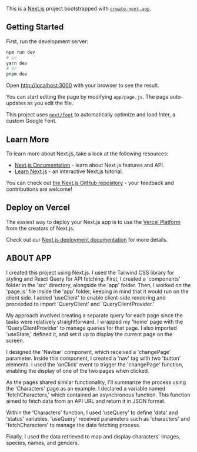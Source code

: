 This is a [Next.js](https://nextjs.org/) project bootstrapped with [`create-next-app`](https://github.com/vercel/next.js/tree/canary/packages/create-next-app).

## Getting Started

First, run the development server:

```bash
npm run dev
# or
yarn dev
# or
pnpm dev
```

Open [http://localhost:3000](http://localhost:3000) with your browser to see the result.

You can start editing the page by modifying `app/page.js`. The page auto-updates as you edit the file.

This project uses [`next/font`](https://nextjs.org/docs/basic-features/font-optimization) to automatically optimize and load Inter, a custom Google Font.

## Learn More

To learn more about Next.js, take a look at the following resources:

- [Next.js Documentation](https://nextjs.org/docs) - learn about Next.js features and API.
- [Learn Next.js](https://nextjs.org/learn) - an interactive Next.js tutorial.

You can check out [the Next.js GitHub repository](https://github.com/vercel/next.js/) - your feedback and contributions are welcome!

## Deploy on Vercel

The easiest way to deploy your Next.js app is to use the [Vercel Platform](https://vercel.com/new?utm_medium=default-template&filter=next.js&utm_source=create-next-app&utm_campaign=create-next-app-readme) from the creators of Next.js.

Check out our [Next.js deployment documentation](https://nextjs.org/docs/deployment) for more details.

## ABOUT APP

I created this project using Next.js. I used the Tailwind CSS library for styling and React Query for API fetching. First, I created a 'components' folder in the 'src' directory, alongside the 'app' folder. Then, I worked on the 'page.js' file inside the 'app' folder, keeping in mind that it would run on the client side. I added 'useClient' to enable client-side rendering and proceeded to import 'QueryClient' and 'QueryClientProvider.'

My approach involved creating a separate query for each page since the tasks were relatively straightforward. I wrapped my 'home' page with the 'QueryClientProvider' to manage queries for that page. I also imported 'useState,' defined it, and set it up to display the current page on the screen.

I designed the 'Navbar' component, which received a 'changePage' parameter. Inside this component, I created a 'nav' tag with two 'button' elements. I used the 'onClick' event to trigger the 'changePage' function, enabling the display of one of the two pages when clicked.

As the pages shared similar functionality, I'll summarize the process using the 'Characters' page as an example. I declared a variable named 'fetchCharacters,' which contained an asynchronous function. This function aimed to fetch data from an API URL and return it in JSON format.

Within the 'Characters' function, I used 'useQuery' to define 'data' and 'status' variables. 'useQuery' received parameters such as 'characters' and 'fetchCharacters' to manage the data fetching process.

Finally, I used the data retrieved to map and display characters' images, species, names, and genders.
